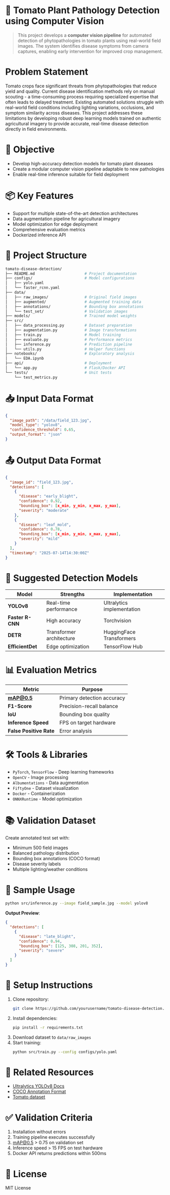 
# 🍅 Tomato Plant Pathology Detection using Computer Vision  

> This project develops a **computer vision pipeline** for automated detection of phytopathologies in tomato plants using real-world field images. The system identifies disease symptoms from camera captures, enabling early intervention for improved crop management.

# Problem Statement  
Tomato crops face significant threats from phytopathologies that reduce yield and quality. Current disease identification methods rely on manual scouting - a time-consuming process requiring specialized expertise that often leads to delayed treatment. Existing automated solutions struggle with real-world field conditions including lighting variations, occlusions, and symptom similarity across diseases. This project addresses these limitations by developing robust deep learning models trained on authentic agricultural imagery to provide accurate, real-time disease detection directly in field environments.

# 🎯 Objective

- Develop high-accuracy detection models for tomato plant diseases
- Create a modular computer vision pipeline adaptable to new pathologies
- Enable real-time inference suitable for field deployment

# 📦 Key Features

- Support for multiple state-of-the-art detection architectures
- Data augmentation pipeline for agricultural imagery
- Model optimization for edge deployment
- Comprehensive evaluation metrics
- Dockerized inference API

# 📁 Project Structure
```bash
tomato-disease-detection/
├── README.md                      # Project documentation
├── configs/                       # Model configurations
│   ├── yolo.yaml                  
│   └── faster_rcnn.yaml
├── data/
│   ├── raw_images/                # Original field images
│   ├── augmented/                 # Augmented training data
│   ├── annotations/               # Bounding box annotations
│   └── test_set/                  # Validation images
├── models/                        # Trained model weights
├── src/
│   ├── data_processing.py         # Dataset preparation
│   ├── augmentation.py            # Image transformations
│   ├── train.py                   # Model training
│   ├── evaluate.py                # Performance metrics
│   ├── inference.py               # Prediction pipeline
│   └── utils.py                   # Helper functions
├── notebooks/                     # Exploratory analysis
│   └── EDA.ipynb                  
├── api/                           # Deployment
│   └── app.py                     # Flask/Docker API
└── tests/                         # Unit tests
    └── test_metrics.py
```

# 📥 Input Data Format
```json
{
  "image_path": "/data/field_123.jpg",
  "model_type": "yolov8",
  "confidence_threshold": 0.65,
  "output_format": "json"
}
```

# 📤 Output Data Format
```json
{
  "image_id": "field_123.jpg",
  "detections": [
    {
      "disease": "early_blight",
      "confidence": 0.92,
      "bounding_box": [x_min, y_min, x_max, y_max],
      "severity": "moderate"
    },
    {
      "disease": "leaf_mold",
      "confidence": 0.78,
      "bounding_box": [x_min, y_min, x_max, y_max],
      "severity": "mild"
    }
  ],
  "timestamp": "2025-07-14T14:30:00Z"
}
```

# 🧠 Suggested Detection Models
| Model | Strengths | Implementation |
|-------|-----------|----------------|
| **YOLOv8** | Real-time performance | Ultralytics implementation |
| **Faster R-CNN** | High accuracy | Torchvision |
| **DETR** | Transformer architecture | HuggingFace Transformers |
| **EfficientDet** | Edge optimization | TensorFlow Hub |

# 📊 Evaluation Metrics
| Metric | Purpose |
|--------|---------|
| **mAP@0.5** | Primary detection accuracy |
| **F1-Score** | Precision-recall balance |
| **IoU** | Bounding box quality |
| **Inference Speed** | FPS on target hardware |
| **False Positive Rate** | Error analysis |

# 🛠️ Tools & Libraries
- `PyTorch`, `TensorFlow` - Deep learning frameworks
- `OpenCV` - Image processing
- `Albumentations` - Data augmentation
- `FiftyOne` - Dataset visualization
- `Docker` - Containerization
- `ONNXRuntime` - Model optimization

# 📚 Validation Dataset
Create annotated test set with:
- Minimum 500 field images
- Balanced pathology distribution
- Bounding box annotations (COCO format)
- Disease severity labels
- Multiple lighting/weather conditions

# 🧪 Sample Usage
```bash
python src/inference.py --image field_sample.jpg --model yolov8
```

**Output Preview**:
```json
{
  "detections": [
    {
      "disease": "late_blight",
      "confidence": 0.94,
      "bounding_box": [125, 308, 201, 352],
      "severity": "severe"
    }
  ]
}
```

# 📝 Setup Instructions
1. Clone repository:
   ```bash
   git clone https://github.com/yourusername/tomato-disease-detection.git
   ```
2. Install dependencies:
   ```bash
   pip install -r requirements.txt
   ```
3. Download dataset to `data/raw_images`
4. Start training:
   ```bash
   python src/train.py --config configs/yolo.yaml
   ```

# 🔗 Related Resources
- [Ultralytics YOLOv8 Docs](https://docs.ultralytics.com)
- [COCO Annotation Format](https://cocodataset.org/#format-data)
- [Tomato  dataset](https://universe.roboflow.com/thesis-team-ana/tomato-disease-detection-izemp/browse?queryText=&pageSize=50&startingIndex=0&browseQuery=true)

# ✅ Validation Criteria
1. Installation without errors
2. Training pipeline executes successfully
3. mAP@0.5 > 0.75 on validation set
4. Inference speed > 15 FPS on test hardware
5. Docker API returns predictions within 500ms

# 📜 License
MIT License
